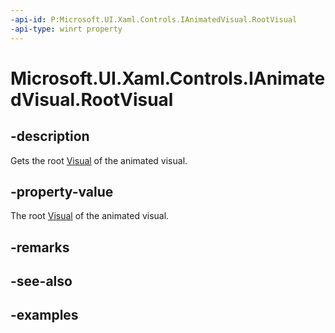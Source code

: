 ```yaml
---
-api-id: P:Microsoft.UI.Xaml.Controls.IAnimatedVisual.RootVisual
-api-type: winrt property
---
```


<!-- Property syntax.
public Visual RootVisual { get; }
-->

# Microsoft.UI.Xaml.Controls.IAnimatedVisual.RootVisual

## -description

Gets the root [Visual](/uwp/api/windows.ui.composition.visual) of the animated visual.

## -property-value

The root [Visual](/uwp/api/windows.ui.composition.visual) of the animated visual.

## -remarks

## -see-also

## -examples


